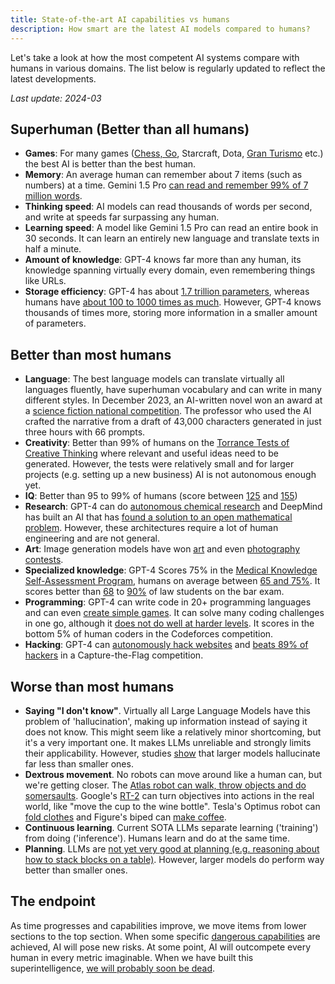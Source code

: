 ```yaml
---
title: State-of-the-art AI capabilities vs humans
description: How smart are the latest AI models compared to humans?
---
```


Let's take a look at how the most competent AI systems compare with humans in various domains.
The list below is regularly updated to reflect the latest developments.

_Last update: 2024-03_

## Superhuman (Better than all humans)

- **Games**: For many games ([Chess, Go](https://en.wikipedia.org/wiki/AlphaGo_Zero), Starcraft, Dota, [Gran Turismo](https://www.technologyreview.com/2022/07/19/1056176/sonys-racing-ai-destroyed-its-human-competitors-by-being-nice-and-fast/) etc.) the best AI is better than the best human.
- **Memory**: An average human can remember about 7 items (such as numbers) at a time. Gemini 1.5 Pro [can read and remember 99% of 7 million words](https://blog.google/technology/ai/google-gemini-next-generation-model-february-2024/#sundar-note).
- **Thinking speed**: AI models can read thousands of words per second, and write at speeds far surpassing any human.
- **Learning speed**: A model like Gemini 1.5 Pro can read an entire book in 30 seconds. It can learn an entirely new language and translate texts in half a minute.
- **Amount of knowledge**: GPT-4 knows far more than any human, its knowledge spanning virtually every domain, even remembering things like URLs.
- **Storage efficiency**: GPT-4 has about [1.7 trillion parameters](https://the-decoder.com/gpt-4-architecture-datasets-costs-and-more-leaked/), whereas humans have [about 100 to 1000 times as much](https://www.jax.org/news-and-insights/jax-blog/2018/December/600-trillion-synapses-and-alzheimers-disease). However, GPT-4 knows thousands of times more, storing more information in a smaller amount of parameters.

## Better than most humans

- **Language**: The best language models can translate virtually all languages fluently, have superhuman vocabulary and can write in many different styles. In December 2023, an AI-written novel won an award at a [science fiction national competition](https://www.scmp.com/news/china/science/article/3245725/chinese-professor-used-ai-write-science-fiction-novel-then-it-won-national-award?campaign=3245725&module=perpetual_scroll_0&pgtype=article). The professor who used the AI crafted the narrative from a draft of 43,000 characters generated in just three hours with 66 prompts.
- **Creativity**: Better than 99% of humans on the [Torrance Tests of Creative Thinking](https://neurosciencenews.com/ai-creativity-23585/) where relevant and useful ideas need to be generated. However, the tests were relatively small and for larger projects (e.g. setting up a new business) AI is not autonomous enough yet.
- **IQ**: Better than 95 to 99% of humans (score between [125](https://medium.com/@soltrinox/the-i-q-of-gpt4-is-124-approx-2a29b7e5821e) and [155](https://www.scientificamerican.com/article/i-gave-chatgpt-an-iq-test-heres-what-i-discovered/))
- **Research**: GPT-4 can do [autonomous chemical research](https://www.nature.com/articles/s41586-023-06792-0) and DeepMind has built an AI that has [found a solution to an open mathematical problem](https://www.nature.com/articles/s41586-023-06924-6). However, these architectures require a lot of human engineering and are not general.
- **Art**: Image generation models have won [art](https://dataconomy.com/2022/09/26/ai-artwork-wins-art-competition) and even [photography contests](https://www.artnews.com/art-news/news/ai-generated-image-world-photography-organization-contest-artist-declines-award-1234664549).
- **Specialized knowledge**: GPT-4 Scores 75% in the [Medical Knowledge Self-Assessment Program](https://openai.com/research/gpt-4), humans on average between [65 and 75%](https://pubmed.ncbi.nlm.nih.gov/420438/). It scores better than [68](https://papers.ssrn.com/sol3/papers.cfm?abstract_id=4441311) to [90%](https://law.stanford.edu/2023/04/19/gpt-4-passes-the-bar-exam-what-that-means-for-artificial-intelligence-tools-in-the-legal-industry/) of law students on the bar exam.
- **Programming**: GPT-4 can write code in 20+ programming languages and can even [create simple games](https://twitter.com/ammaar/status/1637830530216390658). It can solve many coding challenges in one go, although it [does not do well at harder levels](https://cdn.openai.com/papers/gpt-4.pdf). It scores in the bottom 5% of human coders in the Codeforces competition.
- **Hacking**: GPT-4 can [autonomously hack websites](https://arxiv.org/html/2402.06664v1) and [beats 89% of hackers](https://arxiv.org/pdf/2402.11814.pdf) in a Capture-the-Flag competition.

## Worse than most humans

- **Saying "I don't know"**. Virtually all Large Language Models have this problem of 'hallucination', making up information instead of saying it does not know. This might seem like a relatively minor shortcoming, but it's a very important one. It makes LLMs unreliable and strongly limits their applicability. However, studies [show](https://arxiv.org/html/2403.04307v1) that larger models hallucinate far less than smaller ones.
- **Dextrous movement**. No robots can move around like a human can, but we're getting closer. The [Atlas robot can walk, throw objects and do somersaults](https://www.youtube.com/watch?v=-e1_QhJ1EhQ). Google's [RT-2](https://www.deepmind.com/blog/rt-2-new-model-translates-vision-and-language-into-action) can turn objectives into actions in the real world, like "move the cup to the wine bottle". Tesla's Optimus robot can [fold clothes](https://electrek.co/2024/01/15/tesla-optimus-robot-cant-build-cars-folding-clothes/) and Figure's biped can [make coffee](https://www.youtube.com/watch?v=Q5MKo7Idsok).
- **Continuous learning**. Current SOTA LLMs separate learning ('training') from doing ('inference'). Humans learn and do at the same time.
- **Planning**. LLMs are [not yet very good at planning (e.g. reasoning about how to stack blocks on a table)](https://openreview.net/pdf?id=YXogl4uQUO). However, larger models do perform way better than smaller ones.

## The endpoint

As time progresses and capabilities improve, we move items from lower sections to the top section.
When some specific [dangerous capabilities](/dangerous-capabilities) are achieved, AI will pose new risks.
At some point, AI will outcompete every human in every metric imaginable.
When we have built this superintelligence, [we will probably soon be dead](/ai-takeover).
